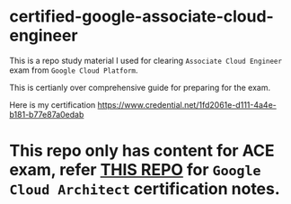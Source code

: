 # certified-google-associate-cloud-engineer

This is a repo study material I used for clearing `Associate Cloud Engineer` exam from `Google Cloud Platform`.


This is certianly over comprehensive guide for preparing for the exam. 


Here is my certification https://www.credential.net/1fd2061e-d111-4a4e-b181-b77e87a0edab 




# This repo only has content for ACE exam, refer [THIS REPO](https://github.com/dnyaneshlb/certified-google-cloud-architect) for `Google Cloud Architect` certification notes.
